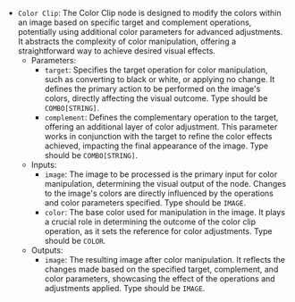 - `Color Clip`: The Color Clip node is designed to modify the colors within an image based on specific target and complement operations, potentially using additional color parameters for advanced adjustments. It abstracts the complexity of color manipulation, offering a straightforward way to achieve desired visual effects.
    - Parameters:
        - `target`: Specifies the target operation for color manipulation, such as converting to black or white, or applying no change. It defines the primary action to be performed on the image's colors, directly affecting the visual outcome. Type should be `COMBO[STRING]`.
        - `complement`: Defines the complementary operation to the target, offering an additional layer of color adjustment. This parameter works in conjunction with the target to refine the color effects achieved, impacting the final appearance of the image. Type should be `COMBO[STRING]`.
    - Inputs:
        - `image`: The image to be processed is the primary input for color manipulation, determining the visual output of the node. Changes to the image's colors are directly influenced by the operations and color parameters specified. Type should be `IMAGE`.
        - `color`: The base color used for manipulation in the image. It plays a crucial role in determining the outcome of the color clip operation, as it sets the reference for color adjustments. Type should be `COLOR`.
    - Outputs:
        - `image`: The resulting image after color manipulation. It reflects the changes made based on the specified target, complement, and color parameters, showcasing the effect of the operations and adjustments applied. Type should be `IMAGE`.
